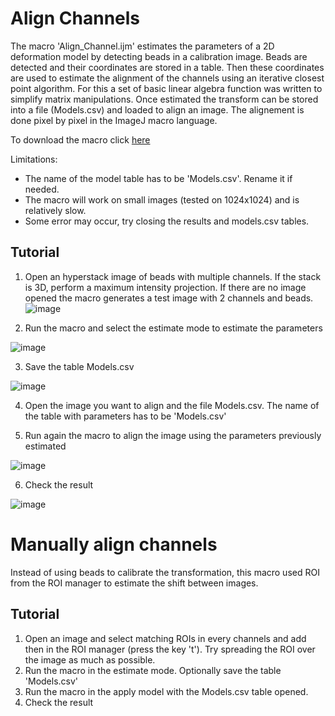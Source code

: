 # Align Channels

The macro 'Align_Channel.ijm' estimates the parameters of a 2D deformation model by detecting beads in a calibration image. Beads are detected and their coordinates are stored in a table. Then these coordinates are used to estimate the alignment of the channels using an iterative closest point algorithm. For this a set of basic linear algebra function was written to simplify matrix manipulations. Once estimated the transform can be stored into a file (Models.csv) and loaded to align an image. The alignement is done pixel by pixel in the ImageJ macro language.

To download the macro click [here](https://raw.githubusercontent.com/jboulanger/imagej-macro/main/Align_Channels/Align_Channels.ijm)

Limitations:
- The name of the model table has to be 'Models.csv'. Rename it if needed.
- The macro will work on small images (tested on 1024x1024) and is relatively slow.
- Some error may occur, try closing the results and models.csv tables.

## Tutorial
1. Open an hyperstack image of beads with multiple channels. If the stack is 3D, perform a maximum intensity projection.
If there are no image opened the macro generates a test image with 2 channels and beads.
![image](https://user-images.githubusercontent.com/3415561/117965271-777af300-b31a-11eb-84dd-4b5cb2a86bdd.png)

2. Run the macro and select the estimate mode to estimate the parameters

![image](https://user-images.githubusercontent.com/3415561/117965355-94afc180-b31a-11eb-84c6-d61f390d9592.png)

3. Save the table Models.csv 

![image](https://user-images.githubusercontent.com/3415561/117965418-a4c7a100-b31a-11eb-9531-cf4c28ec63be.png)

4. Open the image you want to align and the file Models.csv. The name of the table with parameters has to be 'Models.csv'

5. Run again the macro to align the image using the parameters previously estimated

![image](https://user-images.githubusercontent.com/3415561/117965474-b4df8080-b31a-11eb-9e87-021590724764.png)

6. Check the result

![image](https://user-images.githubusercontent.com/3415561/117965614-e5271f00-b31a-11eb-9ad2-09d67b6bdee1.png)


# Manually align channels
Instead of using beads to calibrate the transformation, this macro used ROI from the ROI manager to estimate the shift between images.

## Tutorial
1. Open an image and select matching ROIs in every channels and add then in the ROI manager (press the key 't'). Try spreading the ROI over the image as much as possible.
2. Run the macro in the estimate mode. Optionally save the table 'Models.csv'
3. Run the macro in the apply model with the Models.csv table opened.
4. Check the result


